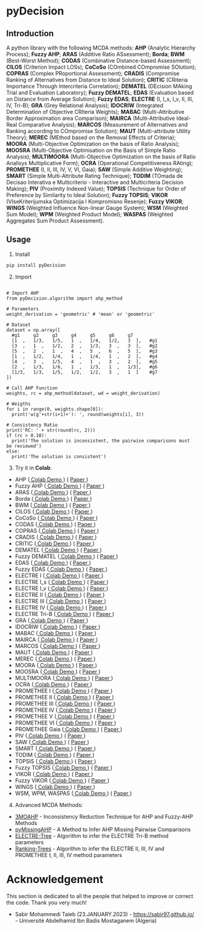 # pyDecision

## Introduction

A python library with the following MCDA methods: **AHP** (Analytic Hierarchy Process); **Fuzzy AHP**; **ARAS** (Additive Ratio ASsessment); **Borda**; **BWM** (Best-Worst Method); **CODAS** (Combinative Distance-based Assessment); **CILOS** (Criterion Impact LOSs); **CoCoSo** (COmbined COmpromise SOlution); **COPRAS** (Complex PRoportional Assessment); **CRADIS** (Compromise Ranking of Alternatives from Distance to Ideal Solution); **CRITIC** (CRiteria Importance Through Intercriteria Correlation); **DEMATEL** (DEcision MAking Trial and Evaluation Laboratory); **Fuzzy DEMATEL**; **EDAS** (Evaluation based on Distance from Average Solution); **Fuzzy EDAS**; **ELECTRE** (I, I_s, I_v, II, III, IV, Tri-B); **GRA** (Grey Relational Analysis); **IDOCRIW** (Integrated Determination of Objective CRIteria Weights); **MABAC** (Multi-Attributive Border Approximation area Comparison); **MAIRCA** (Multi-Attributive Ideal-Real Comparative Analysis); **MARCOS** (Measurement of Alternatives and Ranking according to COmpromise Solution); **MAUT** (Multi-attribute Utility Theory); **MEREC** (MEthod based on the Removal Effects of Criteria); **MOORA** (Multi-Objective Optimization on the basis of Ratio Analysis); **MOOSRA** (Multi-Objective Optimisation on the Basis of Simple Ratio Analysis);  **MULTIMOORA** (Multi-Objective Optimization on the basis of Ratio Analisys Multiplicative Form); **OCRA** (Operational Competitiveness RAting); **PROMETHEE** (I, II, III, IV, V, VI, Gaia); **SAW** (Simple Additive Weighting); **SMART** (Simple Multi-Attribute Rating Technique); **TODIM** (TOmada de Decisao Interativa e Multicriterio - Interactive and Multicriteria Decision Making); **PIV** (Proximity Indexed Value); **TOPSIS** (Technique for Order of Preference by Similarity to Ideal Solution); **Fuzzy TOPSIS**; **VIKOR** (VIseKriterijumska Optimizacija I Kompromisno Resenje); **Fuzzy VIKOR**; **WINGS** (Weighted Influence Non-linear Gauge System); **WSM** (Weighted Sum Model); **WPM** (Weighted Product Model); **WASPAS** (Weighted Aggregates Sum Product Assessment).

## Usage

1. Install
```bash
pip install pyDecision
```

2. Import

```py3

# Import AHP
from pyDecision.algorithm import ahp_method

# Parameters
weight_derivation = 'geometric' # 'mean' or 'geometric'

# Dataset
dataset = np.array([
  #g1     g2     g3     g4     g5     g6     g7                  
  [1  ,   1/3,   1/5,   1  ,   1/4,   1/2,   3  ],   #g1
  [3  ,   1  ,   1/2,   2  ,   1/3,   3  ,   3  ],   #g2
  [5  ,   2  ,   1  ,   4  ,   5  ,   6  ,   5  ],   #g3
  [1  ,   1/2,   1/4,   1  ,   1/4,   1  ,   2  ],   #g4
  [4  ,   3  ,   1/5,   4  ,   1  ,   3  ,   2  ],   #g5
  [2  ,   1/3,   1/6,   1  ,   1/3,   1  ,   1/3],   #g6
  [1/3,   1/3,   1/5,   1/2,   1/2,   3  ,   1  ]    #g7
])

# Call AHP Function
weights, rc = ahp_method(dataset, wd = weight_derivation)

# Weigths
for i in range(0, weights.shape[0]):
  print('w(g'+str(i+1)+'): ', round(weights[i], 3))
  
# Consistency Ratio
print('RC: ' + str(round(rc, 2)))
if (rc > 0.10):
  print('The solution is inconsistent, the pairwise comparisons must be reviewed')
else:
  print('The solution is consistent')

```

3. Try it in **Colab**:

- AHP ([ Colab Demo ](https://colab.research.google.com/drive/1qwFQs5xkTZ8K-Ul_wWcCtPjLH0QooU9g?usp=sharing)) ( [ Paper ](http://dx.doi.org/10.1016/0377-2217(90)90057-I))
- Fuzzy AHP ([ Colab Demo ](https://colab.research.google.com/drive/1RtEMOLGL5wtmheMRZv8emcO5wbjYVBCo?usp=sharing)) ( [ Paper ](https://arxiv.org/ftp/arxiv/papers/1311/1311.2886.pdf))
- ARAS ([ Colab Demo ](https://colab.research.google.com/drive/1rwQgXjvC3E6pRhOs7CkcCV8Vw2bXEPLy?usp=sharing)) ( [ Paper ](https://www.tandfonline.com/doi/pdf/10.3846/tede.2010.10#:~:text=According%20to%20the%20ARAS%20method,criteria%20considered%20in%20a%20project.))
- Borda ([ Colab Demo ](https://colab.research.google.com/drive/1t5RVtG7_yXK-nPxM0MVd4U01qfTQYW4k?usp=sharing)) ( [ Paper ](http://gerardgreco.free.fr/IMG/pdf/MA_c_moire-Borda-1781.pdf))
- BWM ([ Colab Demo ](https://colab.research.google.com/drive/1XkacTmtSBvZmx_5K9cfz8t1Ao5j-D-bZ?usp=sharing)) ( [ Paper ](https://doi.org/10.1016/j.omega.2014.11.009))
- CILOS ([ Colab Demo ](https://colab.research.google.com/drive/1RnSqO_VEPyvXAMHdneloYvA0TzPx55kw?usp=sharing)) ( [ Paper ](https://www.worldscientific.com/doi/10.1142/S0219622016500036))
- CoCoSo ([ Colab Demo ](https://colab.research.google.com/drive/1U8a3NZzQaxDkJdUT3uKIeeoqFtT_3Mnx?usp=sharing)) ( [ Paper ](https://www.emerald.com/insight/content/doi/10.1108/MD-05-2017-0458/full/html))
- CODAS ([ Colab Demo ](https://colab.research.google.com/drive/1hm7__urqFeBHM6nVQJcBzGPF72DFuoLr?usp=sharing)) ( [ Paper ](https://EconPapers.repec.org/RePEc:cys:ecocyb:v:50:y:2016:i:3:p:25-44))
- COPRAS ([ Colab Demo ](https://colab.research.google.com/drive/1TZJtSjXqwYEwuL7-wfLcPQ8ZBtDq3lth?usp=sharing)) ( [ Paper ](https://doi.org/10.3846/20294913.2012.762953))
- CRADIS ([ Colab Demo ](https://colab.research.google.com/drive/1p7AQmPIOsZFxaypqMsiRIWW8mIvDtoLi?usp=sharing)) ( [ Paper ](https://doi.org/10.1007%2Fs10668-021-01902-2))
- CRITIC ([ Colab Demo ](https://colab.research.google.com/drive/1D5SaBHa1-Eo_KYSXHkFjsHYu29M21l_F?usp=sharing)) ( [ Paper ](https://doi.org/10.1016/0305-0548(94)00059-H))
- DEMATEL ([ Colab Demo ](https://colab.research.google.com/drive/1T04qEft9uwTyQx--gADN6V_vUrT21Xo6?usp=sharing)) ( [ Paper ](https://doi.org/10.1155/2018/3696457))
- Fuzzy DEMATEL ([ Colab Demo ](https://colab.research.google.com/drive/15e9dMDROr3cxjbWRXg3_t4TScuQtQDpR?usp=sharing)) ( [ Paper ](http://dx.doi.org/10.1016/j.eswa.2005.12.005))
- EDAS ([ Colab Demo ](https://colab.research.google.com/drive/1xsMdwH-IH-zvOW-1kv6ztQnKGt7p5JnY?usp=sharing)) ( [ Paper ](https://doi.org/10.15388/Informatica.2015.57))
- Fuzzy EDAS ([ Colab Demo ](https://colab.research.google.com/drive/1kw2LwztNAU9Asjj6BvBmvk11wvk8R3V6?usp=sharing)) ( [ Paper ](https://doi.org/10.1007/978-981-32-9072-3_63))
- ELECTRE I     ([ Colab Demo ](https://colab.research.google.com/drive/1KFqRPBRyv-fxiu2B1y7VNkP5pCCbILF1?usp=sharing)) ( [ Paper ](https://github.com/Valdecy/Datasets/blob/master/MCDA/E01.pdf))
- ELECTRE I_s   ([ Colab Demo ](https://colab.research.google.com/drive/1ngxsQPh2QULjd1_AifFofbukq5zIOePd?usp=sharing)) ( [ Paper ](http://dx.doi.org/10.1007/978-1-4757-5057-7_3))
- ELECTRE I_v   ([ Colab Demo ](https://colab.research.google.com/drive/1moonq95gqXqmbRe2KvgqbN2IfowJ12C-?usp=sharing)) ( [ Paper ](http://dx.doi.org/10.1007/978-1-4757-5057-7_3))
- ELECTRE II    ([ Colab Demo ](https://colab.research.google.com/drive/1UeAjICH6_tjVr3O9H-fC65HHYMVZgTKc?usp=sharing)) ( [ Paper ](http://dx.doi.org/10.1007/978-1-4757-5057-7_3))
- ELECTRE III   ([ Colab Demo ](https://colab.research.google.com/drive/1smeD5ZoPgBnAAUyooAXSrkxHgqZPmUC9?usp=sharing)) ( [ Paper ](https://github.com/Valdecy/Datasets/raw/master/MCDA/E03.pdf))
- ELECTRE IV    ([ Colab Demo ](https://colab.research.google.com/drive/178x062yC-Es6lstEiFaFprbMsTJZwnC-?usp=sharing)) ( [ Paper ](http://dx.doi.org/10.1007/978-1-4757-5057-7_3))
- ELECTRE Tri-B ([ Colab Demo ](https://colab.research.google.com/drive/1hu0fJcxdBAiEDrVngmKQfpINpjTF-osE?usp=sharing)) ( [ Paper ](https://drive.google.com/file/d/1oWOI_sX3EEYdRbavoBTT7vUmPII1yPgE/view?usp=sharing))
- GRA ([ Colab Demo ](https://colab.research.google.com/drive/1aMMI0Cuo5kpzTDefqEwJhf0wWpBOP_JL?usp=sharing)) ( [ Paper ](https://doi.org/10.1016/S0167-6911(82)80025-X))
- IDOCRIW ([ Colab Demo ](https://colab.research.google.com/drive/1zt8uPFZGcHaSnpiT7tDnrDjvs0pK_7vS?usp=sharing)) ( [ Paper ](https://link.springer.com/chapter/10.1007/978-3-030-15009-9_19))
- MABAC ([ Colab Demo ](https://colab.research.google.com/drive/1BMqO-HnBXdcOZfZoULpx1H4MLPoUGucJ?usp=sharing)) ( [ Paper ](https://doi.org/10.1016/j.eswa.2014.11.057))
- MAIRCA ([ Colab Demo ](https://colab.research.google.com/drive/1gfqgrBAFGVygwm1j3lTjfy5wTsLgT_j5?usp=sharing)) ( [ Paper ](https://www.tandfonline.com/doi/full/10.1080/1331677X.2018.1506706))
- MARCOS ([ Colab Demo ](https://colab.research.google.com/drive/13MI2Qrakm5VzHN3r5O2RqggCzQwRxCs-?usp=sharing)) ( [ Paper ](https://www.sciencedirect.com/science/article/abs/pii/S0360835219307004))
- MAUT ([ Colab Demo ](https://colab.research.google.com/drive/1qm3ARgQm68GUK2irGiCB-B49vnVHazB7?usp=sharing)) ( [ Paper ](https://apps.dtic.mil/sti/pdfs/AD0770576.pdf))
- MEREC ([ Colab Demo ](https://colab.research.google.com/drive/1XE3AIzS84w-gw_1MEtV7xvkU1Gj_tRPd?usp=sharing)) ( [ Paper ](https://www.mdpi.com/2073-8994/13/4/525))
- MOORA ([ Colab Demo ](https://colab.research.google.com/drive/1FpKl0QAdwGgCVvLYsRHvMWhz7yOp17B5?usp=sharing)) ( [ Paper ](https://www.researchgate.net/publication/228345226_The_MOORA_method_and_its_application_to_privatization_in_a_transition_economy))
- MOOSRA ([ Colab Demo ](https://colab.research.google.com/drive/1KYyA4f3OsipPA5e63Ja4A0OGmHvNY6dj?usp=sharing)) ( [ Paper ](https://ijret.org/volumes/2014v03/i15/IJRET20140315105.pdf))
- MULTIMOORA ([ Colab Demo ](https://colab.research.google.com/drive/1JAT8qqHPNoFfMV6a-CzF6BgRwtcUF3-e?usp=sharing)) ( [ Paper ](https://journals.vilniustech.lt/index.php/TEDE/article/view/5832/5078))
- OCRA ([ Colab Demo ](https://colab.research.google.com/drive/1yQ41lOdjhiANtD1SOXoxA7gVim7A4X4P?usp=sharing)) ( [ Paper ](https://www.researchgate.net/publication/272362515_Selection_of_non-conventional_machining_processes_using_the_OCRA_method))
- PROMETHEE I    ([ Colab Demo ](https://colab.research.google.com/drive/1WsagC7-Y_5X-Xl90pMz8YwUkKfxf2vol?usp=sharing)) ( [ Paper ](https://www.cin.ufpe.br/~if703/aulas/promethee.pdf))
- PROMETHEE II   ([ Colab Demo ](https://colab.research.google.com/drive/143TUtTBy9y6gW0kMVAfhANBhuw1bKvBB?usp=sharing)) ( [ Paper ](https://www.cin.ufpe.br/~if703/aulas/promethee.pdf))
- PROMETHEE III  ([ Colab Demo ](https://colab.research.google.com/drive/11DBaEBBT8B-B3poXubvZ41HELOHok0Rz?usp=sharing)) ( [ Paper ](http://dx.doi.org/10.1007/978-3-030-15009-9_5
))
- PROMETHEE IV   ([ Colab Demo ](https://colab.research.google.com/drive/1X2evE6pIf4F7qiKjt1fSU2PqT-NaA5sJ?usp=sharing)) ( [ Paper ](http://dx.doi.org/10.1007/978-3-319-11949-6_14))
- PROMETHEE V    ([ Colab Demo ](https://colab.research.google.com/drive/1IaZCCtq5m8vBBxrBLMCp6xB5U2j8ZNRc?usp=sharing)) ( [ Paper ](https://www.cin.ufpe.br/~if703/aulas/promethee.pdf))
- PROMETHEE VI   ([ Colab Demo ](https://colab.research.google.com/drive/14QdhifGitj4GK-QijRr1vj_dmGU2Pfh4?usp=sharing)) ( [ Paper ](https://www.cin.ufpe.br/~if703/aulas/promethee.pdf))
- PROMETHEE Gaia ([ Colab Demo ](https://colab.research.google.com/drive/1lj7IRKXcuRjrpoBp_KmQn_3sI3P_Qxju?usp=sharing)) ( [ Paper ](https://www.cin.ufpe.br/~if703/aulas/promethee.pdf))
- PIV ([ Colab Demo ](https://colab.research.google.com/drive/1PwJoBqYn1O2s22MqC9euP89Uyv4sedS0?usp=sharing)) ( [ Paper ](https://www.sciencedirect.com/science/article/abs/pii/S0360835218301360))
- SAW ([ Colab Demo ](https://colab.research.google.com/drive/1R4cIsu0jBP9-6zwww_bNxEEnVGrhnS2d?usp=sharing)) ( [ Paper ](https://media.neliti.com/media/publications/326766-simple-additive-weighting-saw-method-in-f8f093e8.pdf))
- SMART ([ Colab Demo ](https://colab.research.google.com/drive/1K93HXHBR_v2da95Hh_CB6AmTCqta-k3D?usp=sharing)) ( [ Paper ](https://doi.org/10.1007/978-1-4612-3982-6_4))
- TODIM ([ Colab Demo ](https://colab.research.google.com/drive/1EQqhhBQHHb8HT0TfuuVeFA2kwezsQYT1?usp=sharing)) ( [ Paper ](https://www.sciencedirect.com/science/article/abs/pii/S0377221707010740))
- TOPSIS ([ Colab Demo ](https://colab.research.google.com/drive/1s87DC5_oa9GvgVe98oAP1UIhduac09CB?usp=sharing)) ( [ Paper ](https://doi.org/10.1057/jors.1987.44))
- Fuzzy TOPSIS ([ Colab Demo ](https://colab.research.google.com/drive/1eKx7AOYrnG-kZcsBt28rMEtCrUO-j3J-?usp=sharing)) ( [ Paper ](https://doi.org/10.1016/j.procs.2016.07.088))
- VIKOR ([ Colab Demo ](https://colab.research.google.com/drive/1egZiTNvI2eE-tyJ2m85MM6B3-qhiSjPG?usp=sharing)) ( [ Paper ](https://doi.org/10.1007/978-981-33-4745-8_8))
- Fuzzy VIKOR ([ Colab Demo ](https://colab.research.google.com/drive/1anfCnU2TSrW-Z5vMkS_qXFrYZ0ciQE53?usp=sharing)) ( [ Paper ](https://doi.org/10.1016/j.eswa.2011.04.097))
- WINGS ([ Colab Demo ](https://colab.research.google.com/drive/1li1_cPxwEM3NOZ4hbI8RROXyOmXeoWew?usp=sharing)) ( [ Paper ](https://doi.org/10.1016/j.ejor.2013.02.007))
- WSM, WPM, WASPAS ([ Colab Demo ](https://colab.research.google.com/drive/1HbLwXI4HkrmI-lsNzDtBOlCiwxfJltHi?usp=sharing)) ( [ Paper ](https://doi.org/10.1007/978-981-33-4745-8_15))

4. Advanced MCDA Methods:

- [3MOAHP](https://github.com/Valdecy/Method_3MOAHP) - Inconsistency Reduction Technique for AHP and Fuzzy-AHP Methods
- [pyMissingAHP](https://github.com/Valdecy/pyMissingAHP) - A Method to Infer AHP Missing Pairwise Comparisons
- [ELECTRE-Tree](https://github.com/Valdecy/ELECTRE-Tree) - Algorithm to infer the ELECTRE Tri-B method parameters
- [Ranking-Trees](https://github.com/Valdecy/Ranking-Trees) - Algorithm to infer the ELECTRE II, III, IV and PROMETHEE I, II, III, IV method parameters

# Acknowledgement 

This section is dedicated to all the people that helped to improve or correct the code. Thank you very much!

* Sabir Mohammedi Taieb (23.JANUARY.2023) - https://sabir97.github.io/ - Université Abdelhamid Ibn Badis Mostaganem (Algeria)
